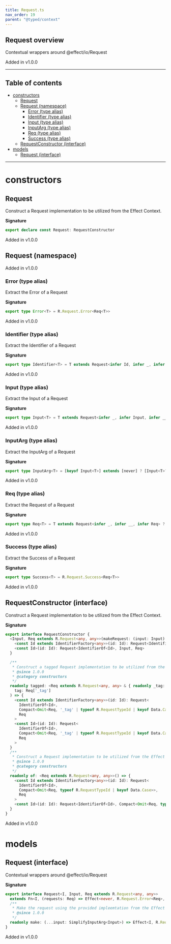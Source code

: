 ```yaml
---
title: Request.ts
nav_order: 19
parent: "@typed/context"
---
```


## Request overview

Contextual wrappers around @effect/io/Request

Added in v1.0.0

---

<h2 class="text-delta">Table of contents</h2>

- [constructors](#constructors)
  - [Request](#request)
  - [Request (namespace)](#request-namespace)
    - [Error (type alias)](#error-type-alias)
    - [Identifier (type alias)](#identifier-type-alias)
    - [Input (type alias)](#input-type-alias)
    - [InputArg (type alias)](#inputarg-type-alias)
    - [Req (type alias)](#req-type-alias)
    - [Success (type alias)](#success-type-alias)
  - [RequestConstructor (interface)](#requestconstructor-interface)
- [models](#models)
  - [Request (interface)](#request-interface)

---

# constructors

## Request

Construct a Request implementation to be utilized from the Effect Context.

**Signature**

```ts
export declare const Request: RequestConstructor
```

Added in v1.0.0

## Request (namespace)

Added in v1.0.0

### Error (type alias)

Extract the Error of a Request

**Signature**

```ts
export type Error<T> = R.Request.Error<Req<T>>
```

Added in v1.0.0

### Identifier (type alias)

Extract the Identifier of a Request

**Signature**

```ts
export type Identifier<T> = T extends Request<infer Id, infer _, infer __> ? Id : never
```

Added in v1.0.0

### Input (type alias)

Extract the Input of a Request

**Signature**

```ts
export type Input<T> = T extends Request<infer _, infer Input, infer __> ? Input : never
```

Added in v1.0.0

### InputArg (type alias)

Extract the InputArg of a Request

**Signature**

```ts
export type InputArg<T> = [keyof Input<T>] extends [never] ? [Input<T>?] : [Input<T>]
```

Added in v1.0.0

### Req (type alias)

Extract the Request of a Request

**Signature**

```ts
export type Req<T> = T extends Request<infer _, infer __, infer Req> ? Req : never
```

Added in v1.0.0

### Success (type alias)

Extract the Success of a Request

**Signature**

```ts
export type Success<T> = R.Request.Success<Req<T>>
```

Added in v1.0.0

## RequestConstructor (interface)

Construct a Request implementation to be utilized from the Effect Context.

**Signature**

```ts
export interface RequestConstructor {
  <Input, Req extends R.Request<any, any>>(makeRequest: (input: Input) => Req): {
    <const Id extends IdentifierFactory<any>>(id: Id): Request<IdentifierOf<Id>, Input, Req>
    <const Id>(id: Id): Request<IdentifierOf<Id>, Input, Req>
  }

  /**
   * Construct a tagged Request implementation to be utilized from the Effect Context.
   * @since 1.0.0
   * @category constructors
   */
  readonly tagged: <Req extends R.Request<any, any> & { readonly _tag: string }>(
    tag: Req['_tag']
  ) => {
    <const Id extends IdentifierFactory<any>>(id: Id): Request<
      IdentifierOf<Id>,
      Compact<Omit<Req, '_tag' | typeof R.RequestTypeId | keyof Data.Case>>,
      Req
    >
    <const Id>(id: Id): Request<
      IdentifierOf<Id>,
      Compact<Omit<Req, '_tag' | typeof R.RequestTypeId | keyof Data.Case>>,
      Req
    >
  }
  /**
   * Construct a Request implementation to be utilized from the Effect Context.
   * @since 1.0.0
   * @category constructors
   */
  readonly of: <Req extends R.Request<any, any>>() => {
    <const Id extends IdentifierFactory<any>>(id: Id): Request<
      IdentifierOf<Id>,
      Compact<Omit<Req, typeof R.RequestTypeId | keyof Data.Case>>,
      Req
    >
    <const Id>(id: Id): Request<IdentifierOf<Id>, Compact<Omit<Req, typeof R.RequestTypeId | keyof Data.Case>>, Req>
  }
}
```

Added in v1.0.0

# models

## Request (interface)

Contextual wrappers around @effect/io/Request

**Signature**

```ts
export interface Request<I, Input, Req extends R.Request<any, any>>
  extends Fn<I, (requests: Req) => Effect<never, R.Request.Error<Req>, R.Request.Success<Req>>> {
  /**
   * Make the request using the provided impleemtation from the Effect Context.
   * @since 1.0.0
   */
  readonly make: (...input: SimplifyInputArg<Input>) => Effect<I, R.Request.Error<Req>, R.Request.Success<Req>>
}
```

Added in v1.0.0
